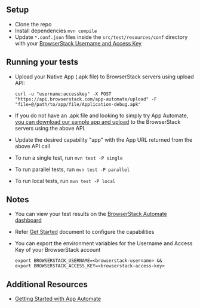 ## Setup

* Clone the repo
* Install dependencies `mvn compile`
* Update `*.conf.json` files inside the `src/test/resources/conf` directory with your [BrowserStack Username and Access Key](https://www.browserstack.com/accounts/settings)

## Running your tests

- Upload your Native App (.apk file) to BrowserStack servers using upload API:

  ```
  curl -u "username:accesskey" -X POST "https://api.browserstack.com/app-automate/upload" -F "file=@/path/to/app/file/Application-debug.apk"
  ```

- If you do not have an .apk file and looking to simply try App Automate, [you can download our sample app and upload](https://www.browserstack.com/app-automate/sample-apps/android/WikipediaSample.apk)
to the BrowserStack servers using the above API.
- Update the desired capability "app" with the App URL returned from the above API call
- To run a single test, run `mvn test -P single`
- To run parallel tests, run `mvn test -P parallel`
- To run local tests, run `mvn test -P local`

## Notes
* You can view your test results on the [BrowserStack Automate dashboard](https://www.browserstack.com/automate)
* Refer [Get Started](https://www.browserstack.com/app-automate/get-started#getting-started) document to configure the capabilities
* You can export the environment variables for the Username and Access Key of your BrowserStack account

  ```
  export BROWSERSTACK_USERNAME=<browserstack-username> &&
  export BROWSERSTACK_ACCESS_KEY=<browserstack-access-key>
  ```

## Additional Resources
* [Getting Started with App Automate](https://www.browserstack.com/app-automate/get-started)
